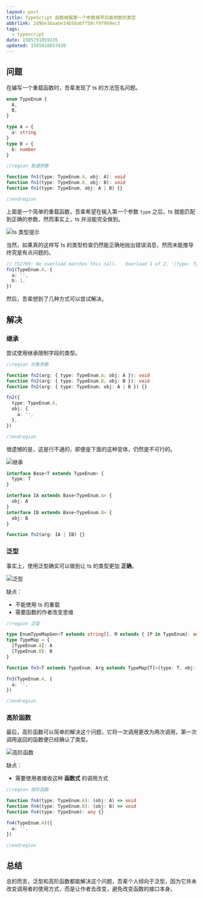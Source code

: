 ```yaml
---
layout: post
title: TypeScript 函数根据第一个参数推导后面参数的类型
abbrlink: 2d9be16aabe14b50abff58cf979b9ec3
tags:
  - typescript
date: 1585791059335
updated: 1585810857420
---
```


## 问题

在编写一个重载函数时，吾辈发现了 ts 的方法签名问题。

```ts
enum TypeEnum {
  A,
  B,
}

type A = {
  a: string
}
type B = {
  b: number
}

//region 普通参数

function fn1(type: TypeEnum.A, obj: A): void
function fn1(type: TypeEnum.B, obj: B): void
function fn1(type: TypeEnum, obj: A | B) {}

//endregion
```

上面是一个简单的重载函数，吾辈希望在输入第一个参数 `type` 之后，ts 就能匹配到正确的参数，然而事实上，ts 并没能完全做到。

![ts 类型提示](https://cdn.jsdelivr.net/gh/rxliuli/img-bed/20200402140820.png)

当然，如果真的这样写 ts 的类型检查仍然能正确地抛出错误消息，然而未能推导终究是有点问题的。

```ts
// TS2769: No overload matches this call.   Overload 1 of 2, '(type: TypeEnum.A, obj: A): void', gave the following error.     Argument of type '{ a: string; b: number; }' is not assignable to parameter of type 'A'.       Object literal may only specify known properties, and 'b' does not exist in type 'A'.   Overload 2 of 2, '(type: TypeEnum.B, obj: B): void', gave the following error.     Argument of type 'TypeEnum.A' is not assignable to parameter of type 'TypeEnum.B'
fn1(TypeEnum.A, {
  a: '',
  b: 1,
})
```

然后，吾辈想到了几种方式可以尝试解决。

## 解决

### 继承

尝试使用继承限制字段的类型。

```ts
//region 对象参数

function fn2(arg: { type: TypeEnum.A; obj: A }): void
function fn2(arg: { type: TypeEnum.B; obj: B }): void
function fn2(arg: { type: TypeEnum; obj: A | B }) {}

fn2({
  type: TypeEnum.A,
  obj: {
    a: '',
  },
})

//endregion
```

很遗憾的是，这是行不通的，即便是下面的这种变体，仍然是不可行的。

![继承](https://cdn.jsdelivr.net/gh/rxliuli/img-bed/20200402145908.png)

```ts
interface Base<T extends TypeEnum> {
  type: T
}

interface IA extends Base<TypeEnum.A> {
  obj: A
}
interface IB extends Base<TypeEnum.B> {
  obj: B
}

function fn2(arg: IA | IB) {}
```

### 泛型

事实上，使用泛型确实可以做到让 ts 的类型更加 **正确**。

![泛型](https://cdn.jsdelivr.net/gh/rxliuli/img-bed/20200402145745.png)

缺点：

*   不能使用 ts 的重载
*   需要函数的作者改变思维

```ts
//region 泛型

type EnumTypeMapGen<T extends string[], M extends { [P in TypeEnum]: any }> = []
type TypeMap = {
  [TypeEnum.A]: A
  [TypeEnum.B]: B
}

function fn3<T extends TypeEnum, Arg extends TypeMap[T]>(type: T, obj: Arg) {}

fn3(TypeEnum.A, {
  a: '',
})

//endregion
```

### 高阶函数

最后，高阶函数可以简单的解决这个问题，它将一次调用更改为两次调用，第一次调用返回的函数便已经确认了类型。

![高阶函数](https://cdn.jsdelivr.net/gh/rxliuli/img-bed/20200402145633.png)

缺点：

*   需要使用者接收这种 **函数式** 的调用方式

```ts
//region 高阶函数

function fn4(type: TypeEnum.A): (obj: A) => void
function fn4(type: TypeEnum.B): (obj: B) => void
function fn4(type: TypeEnum): any {}

fn4(TypeEnum.A)({
  a: '',
})

//endregion
```

## 总结

总的而言，泛型和高阶函数都能解决这个问题，吾辈个人倾向于泛型，因为它并未改变调用者的使用方式，而是让作者去改变，避免改变函数的接口本身。
